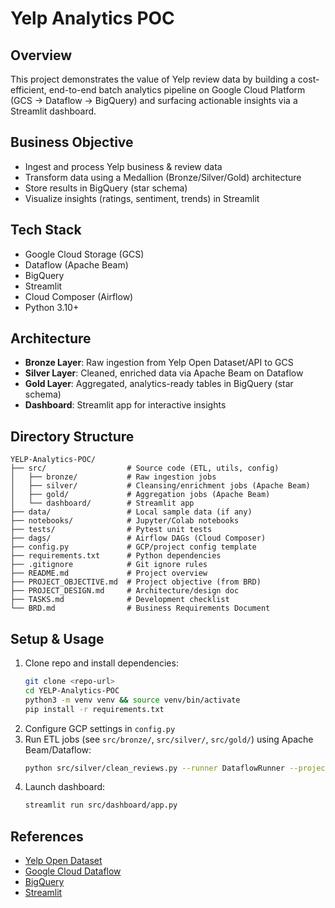 # Yelp Analytics POC

## Overview
This project demonstrates the value of Yelp review data by building a cost-efficient, end-to-end batch analytics pipeline on Google Cloud Platform (GCS → Dataflow → BigQuery) and surfacing actionable insights via a Streamlit dashboard.

## Business Objective
- Ingest and process Yelp business & review data
- Transform data using a Medallion (Bronze/Silver/Gold) architecture
- Store results in BigQuery (star schema)
- Visualize insights (ratings, sentiment, trends) in Streamlit

## Tech Stack
- Google Cloud Storage (GCS)
- Dataflow (Apache Beam)
- BigQuery
- Streamlit
- Cloud Composer (Airflow)
- Python 3.10+

## Architecture
- **Bronze Layer**: Raw ingestion from Yelp Open Dataset/API to GCS
- **Silver Layer**: Cleaned, enriched data via Apache Beam on Dataflow
- **Gold Layer**: Aggregated, analytics-ready tables in BigQuery (star schema)
- **Dashboard**: Streamlit app for interactive insights

## Directory Structure
```
YELP-Analytics-POC/
├── src/                  # Source code (ETL, utils, config)
│   ├── bronze/           # Raw ingestion jobs
│   ├── silver/           # Cleansing/enrichment jobs (Apache Beam)
│   ├── gold/             # Aggregation jobs (Apache Beam)
│   └── dashboard/        # Streamlit app
├── data/                 # Local sample data (if any)
├── notebooks/            # Jupyter/Colab notebooks
├── tests/                # Pytest unit tests
├── dags/                 # Airflow DAGs (Cloud Composer)
├── config.py             # GCP/project config template
├── requirements.txt      # Python dependencies
├── .gitignore            # Git ignore rules
├── README.md             # Project overview
├── PROJECT_OBJECTIVE.md  # Project objective (from BRD)
├── PROJECT_DESIGN.md     # Architecture/design doc
├── TASKS.md              # Development checklist
└── BRD.md                # Business Requirements Document
```

## Setup & Usage
1. Clone repo and install dependencies:
   ```bash
   git clone <repo-url>
   cd YELP-Analytics-POC
   python3 -m venv venv && source venv/bin/activate
   pip install -r requirements.txt
   ```
2. Configure GCP settings in `config.py`
3. Run ETL jobs (see `src/bronze/`, `src/silver/`, `src/gold/`) using Apache Beam/Dataflow:
   ```bash
   python src/silver/clean_reviews.py --runner DataflowRunner --project <project-id> --region <region> --temp_location gs://<bucket>/temp
   ```
4. Launch dashboard:
   ```bash
   streamlit run src/dashboard/app.py
   ```

## References
- [Yelp Open Dataset](https://www.yelp.com/dataset)
- [Google Cloud Dataflow](https://cloud.google.com/dataflow)
- [BigQuery](https://cloud.google.com/bigquery)
- [Streamlit](https://streamlit.io/)